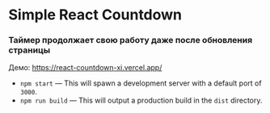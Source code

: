 # Simple React Countdown

### Таймер продолжает свою работу даже после обновления страницы

Демо: https://react-countdown-xi.vercel.app/

- `npm start` — This will spawn a development server with a default port of `3000`.
- `npm run build` — This will output a production build in the `dist` directory.
